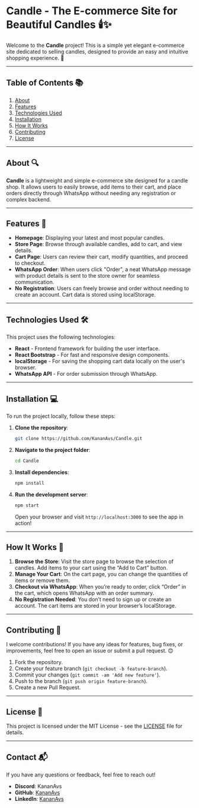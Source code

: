 # Candle - The E-commerce Site for Beautiful Candles 🕯️✨

Welcome to the **Candle** project! This is a simple yet elegant e-commerce site dedicated to selling candles, designed to provide an easy and intuitive shopping experience. 🌟

---

## Table of Contents 📚
1. [About](#about)
2. [Features](#features)
3. [Technologies Used](#technologies-used)
4. [Installation](#installation)
5. [How It Works](#how-it-works)
6. [Contributing](#contributing)
7. [License](#license)

---

## About 🔍

**Candle** is a lightweight and simple e-commerce site designed for a candle shop. It allows users to easily browse, add items to their cart, and place orders directly through WhatsApp without needing any registration or complex backend.

---

## Features 🌟

- **Homepage**: Displaying your latest and most popular candles.
- **Store Page**: Browse through available candles, add to cart, and view details.
- **Cart Page**: Users can review their cart, modify quantities, and proceed to checkout.
- **WhatsApp Order**: When users click "Order", a neat WhatsApp message with product details is sent to the store owner for seamless communication.
- **No Registration**: Users can freely browse and order without needing to create an account. Cart data is stored using localStorage.

---

## Technologies Used 🛠️

This project uses the following technologies:

- **React** - Frontend framework for building the user interface.
- **React Bootstrap** - For fast and responsive design components.
- **localStorage** - For saving the shopping cart data locally on the user's browser.
- **WhatsApp API** - For order submission through WhatsApp.

---

## Installation 💻

To run the project locally, follow these steps:

1. **Clone the repository**:
    ```bash
    git clone https://github.com/KananAvs/Candle.git
    ```

2. **Navigate to the project folder**:
    ```bash
    cd Candle
    ```

3. **Install dependencies**:
    ```bash
    npm install
    ```

4. **Run the development server**:
    ```bash
    npm start
    ```

    Open your browser and visit `http://localhost:3000` to see the app in action!

---

## How It Works 🚀

1. **Browse the Store**: Visit the store page to browse the selection of candles. Add items to your cart using the “Add to Cart” button.
2. **Manage Your Cart**: On the cart page, you can change the quantities of items or remove them.
3. **Checkout via WhatsApp**: When you’re ready to order, click “Order” in the cart, which opens WhatsApp with an order summary.
4. **No Registration Needed**: You don’t need to sign up or create an account. The cart items are stored in your browser’s localStorage.

---

## Contributing 🤝

I welcome contributions! If you have any ideas for features, bug fixes, or improvements, feel free to open an issue or submit a pull request. 😊

1. Fork the repository.
2. Create your feature branch (`git checkout -b feature-branch`).
3. Commit your changes (`git commit -am 'Add new feature'`).
4. Push to the branch (`git push origin feature-branch`).
5. Create a new Pull Request.

---

## License 📄

This project is licensed under the MIT License - see the [LICENSE](LICENSE) file for details.

---

## Contact 📬

If you have any questions or feedback, feel free to reach out!

- **Discord**: KananAvs
- **GitHub**: [KananAvs](https://github.com/KananAvs)
- **LinkedIn**: [KananAvs](https://linkedin.com/in/KananAvs)
